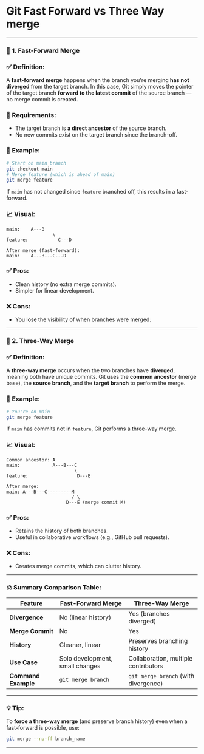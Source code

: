 # Git Fast Forward vs Three Way merge

---

### 🔁 1. Fast-Forward Merge

### ✅ Definition:

A **fast-forward merge** happens when the branch you're merging **has not diverged** from the target branch. In this case, Git simply moves the pointer of the target branch **forward to the latest commit** of the source branch — no merge commit is created.

### 🧠 Requirements:

- The target branch is **a direct ancestor** of the source branch.
- No new commits exist on the target branch since the branch-off.

### 📘 Example:

```bash
# Start on main branch
git checkout main
# Merge feature (which is ahead of main)
git merge feature

```

If `main` has not changed since `feature` branched off, this results in a fast-forward.

### 📈 Visual:

```
main:    A---B
                 \
feature:           C---D

After merge (fast-forward):
main:    A---B---C---D

```

### ✅ Pros:

- Clean history (no extra merge commits).
- Simpler for linear development.

### ❌ Cons:

- You lose the visibility of when branches were merged.

---

### 🔀 2. Three-Way Merge

### ✅ Definition:

A **three-way merge** occurs when the two branches have **diverged**, meaning both have unique commits. Git uses the **common ancestor** (merge base), the **source branch**, and the **target branch** to perform the merge.

### 📘 Example:

```bash
# You're on main
git merge feature

```

If `main` has commits not in `feature`, Git performs a three-way merge.

### 📈 Visual:

```
Common ancestor: A
main:            A---B---C
                         \
feature:                  D---E

After merge:
main: A---B---C---------M
                        / \
                      D---E (merge commit M)

```

### ✅ Pros:

- Retains the history of both branches.
- Useful in collaborative workflows (e.g., GitHub pull requests).

### ❌ Cons:

- Creates merge commits, which can clutter history.

---

### ⚖️ Summary Comparison Table:

| Feature | Fast-Forward Merge | Three-Way Merge |
| --- | --- | --- |
| **Divergence** | No (linear history) | Yes (branches diverged) |
| **Merge Commit** | No | Yes |
| **History** | Cleaner, linear | Preserves branching history |
| **Use Case** | Solo development, small changes | Collaboration, multiple contributors |
| **Command Example** | `git merge branch` | `git merge branch` (with divergence) |

---

### 💡 Tip:

To **force a three-way merge** (and preserve branch history) even when a fast-forward is possible, use:

```bash
git merge --no-ff branch_name

```

---